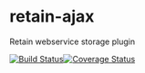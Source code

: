 retain-ajax
===========

Retain webservice storage plugin

[![Build Status](https://travis-ci.org/giuliandrimba/retain-ajax.png?branch=master)](https://travis-ci.org/giuliandrimba/retain-ajax)[![Coverage Status](https://coveralls.io/repos/giuliandrimba/retain-ajax/badge.png)](https://coveralls.io/r/giuliandrimba/retain-ajax)

